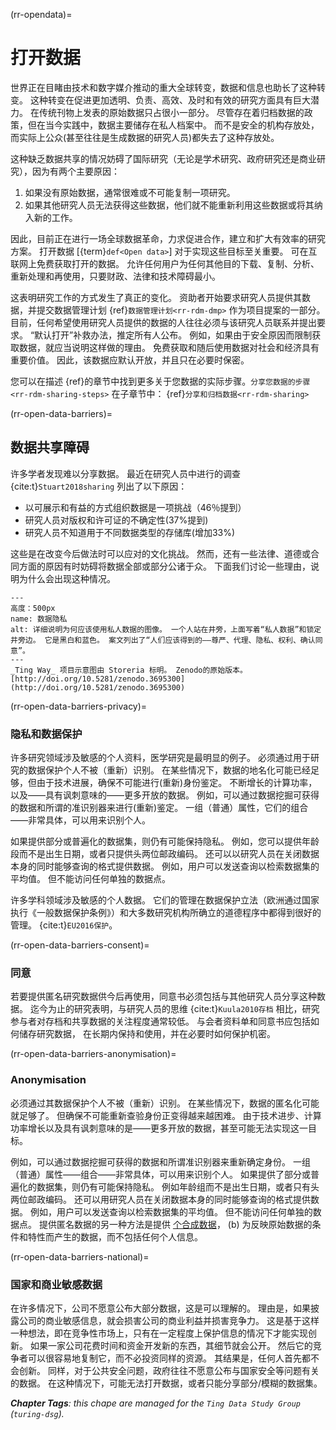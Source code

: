(rr-opendata)=
# 打开数据

世界正在目睹由技术和数字媒介推动的重大全球转变，数据和信息也助长了这种转变。 这种转变在促进更加透明、负责、高效、及时和有效的研究方面具有巨大潜力。 在传统刊物上发表的原始数据只占很小一部分。 尽管存在着归档数据的政策，但在当今实践中，数据主要储存在私人档案中。 而不是安全的机构存放处，而实际上公众(甚至往往是生成数据的研究人员)都失去了这种存放处。

这种缺乏数据共享的情况妨碍了国际研究（无论是学术研究、政府研究还是商业研究），因为有两个主要原因：

1. 如果没有原始数据，通常很难或不可能复制一项研究。
2. 如果其他研究人员无法获得这些数据，他们就不能重新利用这些数据或将其纳入新的工作。

因此，目前正在进行一场全球数据革命，力求促进合作，建立和扩大有效率的研究方案。 打开数据 [{term}`def<Open data>`] 对于实现这些目标至关重要。 可在互联网上免费获取打开的数据。 允许任何用户为任何其他目的下载、复制、分析、重新处理和再使用，只要财政、法律和技术障碍最小。

这表明研究工作的方式发生了真正的变化。 资助者开始要求研究人员提供其数据，并提交数据管理计划 {ref}`数据管理计划<rr-rdm-dmp>` 作为项目提案的一部分。 目前，任何希望使用研究人员提供的数据的人往往必须与该研究人员联系并提出要求。 “默认打开”补救办法，推定所有人公布。 例如，如果由于安全原因而限制获取数据，就应当说明这样做的理由。 免费获取和随后使用数据对社会和经济具有重要价值。 因此，该数据应默认开放，并且只在必要时保密。

您可以在描述 {ref}的章节中找到更多关于您数据的实际步骤。`分享您数据的步骤 <rr-rdm-sharing-steps>` 在子章节中： {ref}`分享和归档数据<rr-rdm-sharing>`

(rr-open-data-barriers)=
## 数据共享障碍
许多学者发现难以分享数据。 最近在研究人员中进行的调查 {cite:t}`Stuart2018sharing` 列出了以下原因：

- 以可展示和有益的方式组织数据是一项挑战（46％提到）
- 研究人员对版权和许可证的不确定性(37%提到)
- 研究人员不知道用于不同数据类型的存储库(增加33%)

这些是在改变今后做法时可以应对的文化挑战。 然而，还有一些法律、道德或合同方面的原因有时妨碍将数据全部或部分公诸于众。 下面我们讨论一些理由，说明为什么会出现这种情况。

```{figure} ../../figures/data-privacy.jpg
---
高度：500px
name: 数据隐私
alt: 详细说明为何应该使用私人数据的图像。 一个人站在井旁，上面写着“私人数据”和锁定井旁边。 它是黑白和蓝色。 案文列出了“人们应该得到的――尊严、代理、隐私、权利、确认同意”。
---
_Ting Way_ 项目示意图由 Storeria 标明。 Zenodo的原始版本。 [http://doi.org/10.5281/zenodo.3695300](http://doi.org/10.5281/zenodo.3695300)
```

(rr-open-data-barriers-privacy)=
### 隐私和数据保护

许多研究领域涉及敏感的个人资料，医学研究是最明显的例子。 必须通过用于研究的数据保护个人不被（重新）识别。 在某些情况下，数据的地名化可能已经足够，但由于技术进展，确保不可能进行(重新)身份鉴定。 不断增长的计算功率，以及——具有讽刺意味的——更多开放的数据。 例如，可以通过数据挖掘可获得的数据和所谓的准识别器来进行(重新)鉴定。 一组（普通）属性，它们的组合——非常具体，可以用来识别个人。

如果提供部分或普遍化的数据集，则仍有可能保持隐私。 例如，您可以提供年龄段而不是出生日期，或者只提供头两位邮政编码。 还可以以研究人员在关闭数据本身的同时能够查询的格式提供数据。 例如，用户可以发送查询以检索数据集的平均值。 但不能访问任何单独的数据点。

许多学科领域涉及敏感的个人数据。 它们的管理在数据保护立法（欧洲通过国家执行《一般数据保护条例》）和大多数研究机构所确立的道德程序中都得到很好的管理。 {cite:t}`EU2016保护`。

(rr-open-data-barriers-consent)=
### 同意

若要提供匿名研究数据供今后再使用，同意书必须包括与其他研究人员分享这种数据。 迄今为止的研究表明，与研究人员的思维 {cite:t}`Kuula2010存档` 相比，研究参与者对存档和共享数据的关注程度通常较低。 与会者资料单和同意书应包括如何储存研究数据， 在长期内保持和使用，并在必要时如何保护机密。

(rr-open-data-barriers-anonymisation)=
### Anonymisation

必须通过其数据保护个人不被（重新）识别。 在某些情况下，数据的匿名化可能就足够了。 但确保不可能重新查验身份正变得越来越困难。 由于技术进步、计算功率增长以及具有讽刺意味的是——更多开放的数据，甚至可能无法实现这一目标。

例如，可以通过数据挖掘可获得的数据和所谓准识别器来重新确定身份。 一组（普通）属性——组合——非常具体，可以用来识别个人。 如果提供了部分或普遍化的数据集，则仍有可能保持隐私。 例如年龄组而不是出生日期，或者只有头两位邮政编码。 还可以用研究人员在关闭数据本身的同时能够查询的格式提供数据。 例如，用户可以发送查询以检索数据集的平均值。 但不能访问任何单独的数据点。 提供匿名数据的另一种方法是提供 [个合成数据](https://en.wikipedia.org/wiki/Synthetic_data)， (b) 为反映原始数据的条件和特性而产生的数据，而不包括任何个人信息。

(rr-open-data-barriers-national)=
### 国家和商业敏感数据

在许多情况下，公司不愿意公布大部分数据，这是可以理解的。 理由是，如果披露公司的商业敏感信息，就会损害公司的商业利益并损害竞争力。 这是基于这样一种想法，即在竞争性市场上，只有在一定程度上保护信息的情况下才能实现创新。 如果一家公司花费时间和资金开发新的东西，其细节就会公开。 然后它的竞争者可以很容易地复制它，而不必投资同样的资源。 其结果是，任何人首先都不会创新。 同样，对于公共安全问题，政府往往不愿意公布与国家安全等问题有关的数据。 在这种情况下，可能无法打开数据，或者只能分享部分/模糊的数据集。

***Chapter Tags**: this chape are managed for the `Ting Data Study Group` (`turing-dsg`).*
